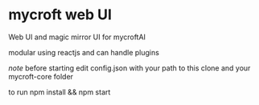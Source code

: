 # mycroft web UI
Web UI and magic mirror UI for mycroftAI

modular using reactjs and can handle plugins

*note* before starting edit config.json with your path to this clone and your mycroft-core folder

to run npm install && npm start
